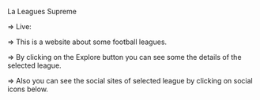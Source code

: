 La Leagues Supreme

=> Live: 

=> This is a website about some football leagues.

=> By clicking on the Explore button you can see some the details of the selected league.

=> Also you can see the social sites of selected league by clicking on social icons below.
